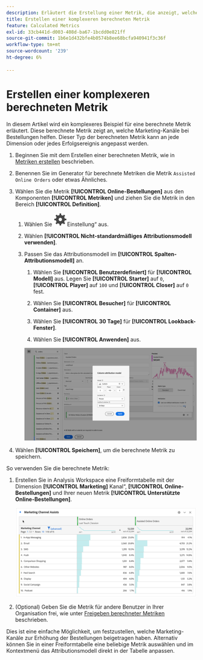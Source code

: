 ```yaml
---
description: Erläutert die Erstellung einer Metrik, die anzeigt, welche Marketing-Kanäle bei der Bestelloptimierung helfen.
title: Erstellen einer komplexeren berechneten Metrik
feature: Calculated Metrics
exl-id: 33cb441d-d003-408d-ba67-1bcdd0e821ff
source-git-commit: 1b6e1d432bfe4b0574b8ee68bcfa940941f3c36f
workflow-type: tm+mt
source-wordcount: '239'
ht-degree: 6%

---
```


# Erstellen einer komplexeren berechneten Metrik

In diesem Artikel wird ein komplexeres Beispiel für eine berechnete Metrik erläutert. Diese berechnete Metrik zeigt an, welche Marketing-Kanäle bei Bestellungen helfen. Dieser Typ der berechneten Metrik kann an jede Dimension oder jedes Erfolgsereignis angepasst werden.

1. Beginnen Sie mit dem Erstellen einer berechneten Metrik, wie in [Metriken erstellen](/help/components/calc-metrics/cm-workflow/cm-build-metrics.md) beschrieben.

1. Benennen Sie im Generator für berechnete Metriken die Metrik `Assisted Online Orders` oder etwas Ähnliches.

1. Wählen Sie die Metrik **[!UICONTROL Online-Bestellungen]** aus den Komponenten **[!UICONTROL Metriken]** und ziehen Sie die Metrik in den Bereich **[!UICONTROL Definition]**.

   1. Wählen Sie ![&#x200B; Metrik &#x200B;](/help/assets/icons/Setting.svg)Einstellung“ aus.
   1. Wählen **[!UICONTROL Nicht-standardmäßiges Attributionsmodell verwenden]**.
   1. Passen Sie das Attributionsmodell im **[!UICONTROL Spalten-Attributionsmodell]** an.
      1. Wählen Sie **[!UICONTROL Benutzerdefiniert]** für **[!UICONTROL Modell]** aus. Legen Sie **[!UICONTROL Starter]** auf `0`, **[!UICONTROL Player]** auf `100` und **[!UICONTROL Closer]** auf `0` fest.
      1. Wählen Sie **[!UICONTROL Besucher]** für **[!UICONTROL Container]** aus.
      1. Wählen Sie **[!UICONTROL 30 Tage]** für **[!UICONTROL Lookback-Fenster]**.

      1. Wählen Sie **[!UICONTROL Anwenden]** aus.

      ![Spalten-Attributionsmodell](assets/complex-calculated-metric.png)

1. Wählen **[!UICONTROL Speichern]**, um die berechnete Metrik zu speichern.

So verwenden Sie die berechnete Metrik:

1. Erstellen Sie in Analysis Workspace eine Freiformtabelle mit der Dimension **[!UICONTROL Marketing]** Kanal“, **[!UICONTROL Online-Bestellungen]** und Ihrer neuen Metrik **[!UICONTROL Unterstützte Online-Bestellungen]**.

   ![Bestellungen über den Marketing-Kanal](assets/marketing-channel-assists.png)

1. (Optional) Geben Sie die Metrik für andere Benutzer in Ihrer Organisation frei, wie unter [Freigeben berechneter Metriken](/help/components/calc-metrics/cm-workflow/cm-sharing.md) beschrieben.

Dies ist eine einfache Möglichkeit, um festzustellen, welche Marketing-Kanäle zur Erhöhung der Bestellungen beigetragen haben. Alternativ können Sie in einer Freiformtabelle eine beliebige Metrik auswählen und im Kontextmenü das Attributionsmodell direkt in der Tabelle anpassen.
